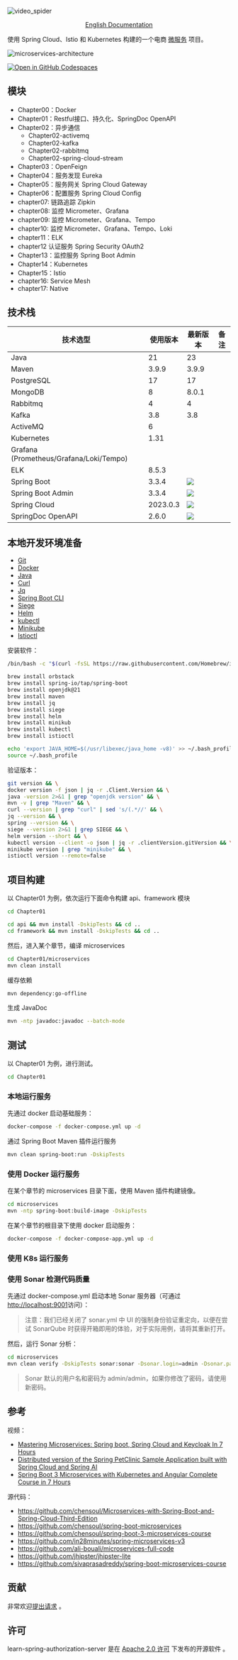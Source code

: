 ![video_spider](https://socialify.git.ci/chensoul/spring-boot-microservices-ecommerce/image?forks=1&issues=1&language=1&name=1&owner=1&stargazers=1&theme=Light)

<p align="center">
<a href="README.md">English Documentation</a>
</p>

使用 Spring Cloud、Istio 和 Kubernetes 构建的一个电商 [微服务](http://www.martinfowler.com/articles/microservices.html)
项目。

![microservices-architecture](./docs/microservices-architecture.jpg)

[![Open in GitHub Codespaces](https://github.com/codespaces/badge.svg)](https://codespaces.new/chensoul/spring-boot-microservices-ecommerce)

## 模块

- Chapter00：Docker
- Chapter01：Restful接口、持久化、SpringDoc OpenAPI
- Chapter02：异步通信
  - Chapter02-activemq
  - Chapter02-kafka
  - Chapter02-rabbitmq
  - Chapter02-spring-cloud-stream
- Chapter03：OpenFeign
- Chapter04：服务发现 Eureka
- Chapter05：服务网关 Spring Cloud Gateway
- Chapter06：配置服务 Spring Cloud Config
- chapter07: 链路追踪 Zipkin
- chapter08: 监控 Micrometer、Grafana
- chapter09: 监控 Micrometer、Grafana、Tempo
- chapter10: 监控 Micrometer、Grafana、Tempo、Loki
- chapter11：ELK
- chapter12 认证服务 Spring Security OAuth2
- Chapter13：监控服务 Spring Boot Admin
- Chapter14：Kubernetes
- Chapter15：Istio
- chapter16: Service Mesh
- chapter17: Native

## 技术栈

| 技术选型                                    | 使用版本     | 最新版本                                                                                                                                                                                                                                  | 备注 |
|-----------------------------------------|----------|---------------------------------------------------------------------------------------------------------------------------------------------------------------------------------------------------------------------------------------|----|
| Java                                    | 21       | 23                                                                                                                                                                                                                                    |    |
| Maven                                   | 3.9.9    | 3.9.9                                                                                                                                                                                                                                 |    |
| PostgreSQL                              | 17       | 17                                                                                                                                                                                                                                    |    |
| MongoDB                                 | 8        | 8.0.1                                                                                                                                                                                                                                 |    |
| Rabbitmq                                | 4        | 4                                                                                                                                                                                                                                     |    |
| Kafka                                   | 3.8      | 3.8                                                                                                                                                                                                                                   |    |
| ActiveMQ                                | 6        |                                                                                                                                                                                                                                       |    |
| Kubernetes                              | 1.31     |                                                                                                                                                                                                                                       |    |
| Grafana (Prometheus/Grafana/Loki/Tempo) |          |                                                                                                                                                                                                                                       |    |
| ELK                                     | 8.5.3    |                                                                                                                                                                                                                                       |    |
| Spring Boot                             | 3.3.4    | <img src="https://img.shields.io/maven-metadata/v?label=&color=blue&versionPrefix=3&metadataUrl=https://s01.oss.sonatype.org/content/repositories/releases/org/springframework/boot/spring-boot-dependencies/maven-metadata.xml">     |    |
| Spring Boot Admin                       | 3.3.4    | <img src="https://img.shields.io/maven-metadata/v?label=&color=blue&versionPrefix=3&metadataUrl=https://repo1.maven.org/maven2/de/codecentric/spring-boot-admin-starter-server/maven-metadata.xml">                                   |    |
| Spring Cloud                            | 2023.0.3 | <img src="https://img.shields.io/maven-metadata/v?label=&color=blue&versionPrefix=202&metadataUrl=https://s01.oss.sonatype.org/content/repositories/releases/org/springframework/cloud/spring-cloud-dependencies/maven-metadata.xml"> |    |
| SpringDoc OpenAPI                       | 2.6.0    | <img src="https://img.shields.io/maven-metadata/v?label=&color=blue&metadataUrl=https://oss.sonatype.org/content/repositories/releases/org/springdoc/springdoc-openapi/maven-metadata.xml">                                           |    |

## 本地开发环境准备

- [Git](https://git-scm.com/downloads)
- [Docker](https://docs.docker.com/get-docker/)
- [Java](https://www.azul.com/downloads/#zulu)
- [Curl](https://curl.haxx.se/download.html)
- [Jq](https://stedolan.github.io/jq/download/)
- [Spring Boot CLI](https://docs.spring.io/spring-boot/docs/3.0.4/reference/html/getting-started.html#getting-started.installing.cli)
- [Siege](https://github.com/JoeDog/siege#where-is-it)
- [Helm](https://helm.sh/docs/intro/install/)
- [kubectl](https://kubernetes.io/docs/tasks/tools/install-kubectl-macos/)
- [Minikube](https://minikube.sigs.k8s.io/docs/start/)
- [Istioctl](https://istio.io/latest/docs/setup/getting-started/#download)

安装软件：

```bash
/bin/bash -c "$(curl -fsSL https://raw.githubusercontent.com/Homebrew/install/HEAD/install.sh)"

brew install orbstack
brew install spring-io/tap/spring-boot 
brew install openjdk@21 
brew install maven
brew install jq 
brew install siege 
brew install helm
brew install minikub 
brew install kubectl 
brew install istioctl

echo 'export JAVA_HOME=$(/usr/libexec/java_home -v8)' >> ~/.bash_profile
source ~/.bash_profile
```

验证版本：

```bash
git version && \
docker version -f json | jq -r .Client.Version && \
java -version 2>&1 | grep "openjdk version" && \
mvn -v | grep "Maven" && \
curl --version | grep "curl" | sed 's/(.*//' && \
jq --version && \
spring --version && \
siege --version 2>&1 | grep SIEGE && \
helm version --short && \
kubectl version --client -o json | jq -r .clientVersion.gitVersion && \
minikube version | grep "minikube" && \
istioctl version --remote=false
```

## 项目构建

以 Chapter01 为例，依次运行下面命令构建 api、framework 模块

```bash
cd Chapter01

cd api && mvn install -DskipTests && cd ..
cd framework && mvn install -DskipTests && cd ..
```

然后，进入某个章节，编译 microservices

```bash
cd Chapter01/microservices
mvn clean install
```

缓存依赖

```bash
mvn dependency:go-offline
```

生成 JavaDoc

```bash
mvn -ntp javadoc:javadoc --batch-mode
```

## 测试

以 Chapter01 为例，进行测试。

```bash
cd Chapter01
```

### 本地运行服务

先通过 docker 启动基础服务：

```bash
docker-compose -f docker-compose.yml up -d
```

通过 Spring Boot Maven 插件运行服务

```bash
mvn clean spring-boot:run -DskipTests
```

### 使用 Docker 运行服务

在某个章节的 microservices 目录下面，使用 Maven 插件构建镜像。

```bash
cd microservices
mvn -ntp spring-boot:build-image -DskipTests
```

在某个章节的根目录下使用 docker 启动服务：

```bash
docker-compose -f docker-compose-app.yml up -d
```

### 使用 K8s 运行服务

### 使用 Sonar 检测代码质量

先通过 docker-compose.yml 启动本地 Sonar 服务器（可通过[http://localhost:9001](http://localhost:9001/)访问）：

> 注意：我们已经关闭了 sonar.yml 中 UI 的强制身份验证重定向，以便在尝试 SonarQube 时获得开箱即用的体验，对于实际用例，请将其重新打开。

然后，运行 Sonar 分析：

```bash
cd microservices
mvn clean verify -DskipTests sonar:sonar -Dsonar.login=admin -Dsonar.password=admin
```

> Sonar 默认的用户名和密码为 admin/admin，如果你修改了密码，请使用新密码。

## 参考

视频：

- [Mastering Microservices: Spring boot, Spring Cloud and Keycloak In 7 Hours](https://www.youtube.com/watch?v=jdeSV0GRvwI)
- [Distributed version of the Spring PetClinic Sample Application built with Spring Cloud and Spring AI](https://github.com/odedia/spring-boot-microservices-ecommerce)
- [Spring Boot 3 Microservices with Kubernetes and Angular Complete Course in 7 Hours](https://www.youtube.com/watch?v=yn_stY3HCr8)

源代码：

- https://github.com/chensoul/Microservices-with-Spring-Boot-and-Spring-Cloud-Third-Edition
- https://github.com/chensoul/spring-boot-microservices
- https://github.com/chensoul/spring-boot-3-microservices-course
- https://github.com/in28minutes/spring-microservices-v3
- https://github.com/ali-bouali/microservices-full-code
- https://github.com/jhipster/jhipster-lite
- https://github.com/sivaprasadreddy/spring-boot-microservices-course

## 贡献

非常欢迎[提出请求](https://help.github.com/articles/creating-a-pull-request) 。

## 许可

learn-spring-authorization-server 是在 [Apache 2.0 许可](https://www.apache.org/licenses/LICENSE-2.0.html)
下发布的开源软件 。
